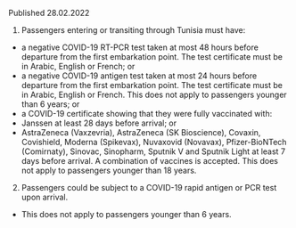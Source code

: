 Published 28.02.2022
1. Passengers entering or transiting through Tunisia must have:
- a negative COVID-19 RT-PCR test taken at most 48 hours before departure from the first embarkation point. The test certificate must be in Arabic, English or French; or
- a negative COVID-19 antigen test taken at most 24 hours before departure from the first embarkation point. The test certificate must be in Arabic, English or French. This does not apply to passengers younger than 6 years; or
- a COVID-19 certificate showing that they were fully vaccinated with:
- Janssen at least 28 days before arrival; or
- AstraZeneca (Vaxzevria), AstraZeneca (SK Bioscience), Covaxin, Covishield, Moderna (Spikevax), Nuvaxovid (Novavax), Pfizer-BioNTech (Comirnaty), Sinovac, Sinopharm, Sputnik V and Sputnik Light at least 7 days before arrival. A combination of vaccines is accepted. This does not apply to passengers younger than 18 years.
2. Passengers could be subject to a COVID-19 rapid antigen or PCR test upon arrival.
- This does not apply to passengers younger than 6 years.